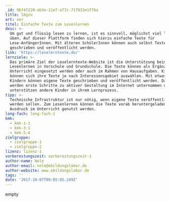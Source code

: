```yaml
---
_id: 9bf47220-ab3e-11e7-a77c-717033e1f76a
title: l6gzu
art: oer
titel: Einfache Texte zum Lesenlernen
desc: >-
  Um gut und flüssig lesen zu lernen, ist es sinnvoll, möglichst viel lesen zu
  üben. Auf dieser Plattform finden sich hierzu einfache Texte für
  Lese-AnfängerInnen. Mit älteren SchülerInnen können auch selbst Texte
  geschrieben und veröffentlicht werden.
link: 'https://leselerntexte.de/'
lernziele: >-
  Das primäre Ziel der Leselerntexte-Website ist die Unterstützung beim
  Lesenlernen in Vorschule und Grundschule. Die Texte können als Ergänzung im
  Unterricht eingesetzt werden oder auch im Rahmen von Hausaufgaben. Kinder
  können sich ihre Texte je nach Interessensgebiet auswählen. Mit etwas älteren
  Kindern können eigene Texte geschrieben und veröffentlicht werden. Damit
  werden erste Schritte zu aktiver Gestaltung im Internet unternommen und Kinder
  unterstützen andere Kinder in ihrem Lernprozess.
tipp: >-
  Technische Infrastruktur ist nur nötig, wenn eigene Texte veröffentlicht
  werden sollen. Zum Lesenlernen können die Texte vorab heruntergeladen und als
  Ausdruck im Unterricht genutzt werden.
long-fach: long-fach-1
kmk:
  - kmk-1-1
  - kmk-3-1
  - kmk-5-4
zielgruppe:
  - zielgruppe-1
  - zielgruppe-2
lizenz: lizenz-1
vorbereitungszeit: vorbereitungszeit-1
author-name: Nele
author-email: nele@ebildungslabor.de
author-website: www.ebildungslabor.de
tags: ''
date: '2017-10-07T09:05:05.249Z'
---
```

empty
